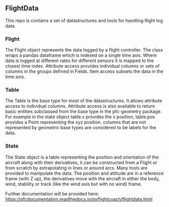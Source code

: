 ## FlightData
This repo is contains a set of datastructures and tools for handling flight log data.

### Flight 
The Flight object represents the data logged by a flight controller. The class wraps a pandas dataframe which is indexed on a single time axis. Where data is logged at different rates for different sensors it is mapped to the closest time index. Attribute access provides individual columns or sets of columns in the groups defined in Fields. Item access subsets the data in the time axis. 

### Table
The Table is the base type for most of the datastructures. It allows attribute access to individual columns. Attribute access is also available to return basic entities subclassed from the base type in the pfc-geometry package. For example in the state object table.x provides the x position, table.pos provides a Point representing the xyz position. columns that are not represented by geometric base types are considered to be labels for the data.

### State
The State object is a table representing the position and orientation of the aircraft along with their derivatives, it can be constructed from a Flight or from scratch by extrapolating in lines or around arcs. Many tools are provided to manipulate the data. The position and attitude are in a reference frame (with Z up), the derivatives move with the aircraft in either the body, wind, stability or track (like the wind axis but with no wind) frame.  


Further documentation will be provided here: https://pfcdocumentation.readthedocs.io/pyflightcoach/flightdata.html
